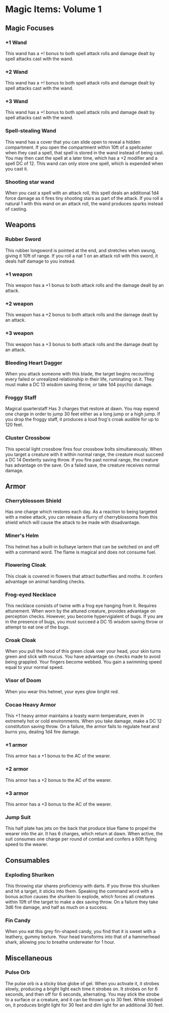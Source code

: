 # Magic Items: Volume 1

## Magic Focuses

### +1 Wand
This wand has a +! bonus to both spell attack rolls and damage dealt by
spell attacks cast with the wand.

### +2 Wand
This wand has a +! bonus to both spell attack rolls and damage dealt by
spell attacks cast with the wand.

### +3 Wand
This wand has a +! bonus to both spell attack rolls and damage dealt by
spell attacks cast with the wand.

### Spell-stealing Wand
This wand has a cover that you can slide open to reveal a hidden compartment.
If you open the compartment within 10ft of a spellcaster when they cast a spell,
that spell is stored in the wand instead of being cast. You may then cast the
spell at a later time, which has a +2 modifier and a spell DC of 12. This wand
can only store one spell, which is expended when you cast it.

### Shooting star wand
When you cast a spell with an attack roll, this spell deals an additional 1d4
force damage as it fires tiny shooting stars as part of the attack. If you
roll a natural 1 with this wand on an attack roll, the wand produces sparks
instead of casting.

## Weapons

### Rubber Sword
This rubber longsword is pointed at the end, and stretches when swung, giving
it 10ft of range. If you roll a nat 1 on an attack roll with this sword, it
deals half damage to you instead.

### +1 weapon
This weapon has a +1 bonus to both attack rolls and the damage dealt by an
attack.

### +2 weapon
This weapon has a +2 bonus to both attack rolls and the damage dealt by an
attack.

### +3 weapon
This weapon has a +3 bonus to both attack rolls and the damage dealt by an
attack.

### Bleeding Heart Dagger
When you attack someone with this blade, the target begins recounting every
failed or unrealized relationship in their life, ruminating on it. They must
make a DC 13 wisdom saving throw, or take 1d4 psychic damage.

### Froggy Staff
Magical quarterstaff
Has 3 charges that restore at dawn. You may expend one charge in order to 
jump 30 feet either as a long jump or a high jump. If you drop the froggy staff,
it produces a loud frog's croak audible for up to 120 feet.

### Cluster Crossbow
This special light crossbow fires four crossbow bolts simultaneously.
When you target a creature with it within normal range, the creature must
succeed a DC 14 Dexterity saving throw. If you fire past normal range, the
creature has advantage on the save. On a failed save, the creature receives
normal damage.

## Armor

### Cherryblossom Shield
Has one charge which restores each day. As a reaction to being targeted with
a melee attack, you can release a flurry of cherryblossoms from this shield
which will cause the attack to be made with disadvantage.

### Miner's Helm
This helmet has a built-in bullseye lantern that can be switched on and off
with a command word. The flame is magical and does not consume fuel.

### Flowering Cloak
This cloak is covered in flowers that attract butterflies and moths. It confers
advantage on animal handling checks.

### Frog-eyed Necklace
This necklace consists of twine with a frog eye hanging from it.
Requires attunement. When worn by the attuned creature, provides advantage
on perception checks. However, you become hypervigialent of bugs. If you are
in the presence of bugs, you must succeed a DC 15 wisdom saving throw or attempt
to eat one of the bugs.

### Croak Cloak
When you pull the hood of this green cloak over your head, your skin turns green
and slick with mucus. You have advantage on checks made to avoid being grappled.
Your fingers become webbed. You gain a swimming speed equal to your normal speed.

### Visor of Doom
When you wear this helmet, your eyes glow bright red.

### Cocao Heavy Armor
This +1 heavy armor maintains a toasty warm temperature, even in extremely hot
or cold environments. When you take damage, make a DC 12 constitution saving
throw. On a failure, the armor fails to regulate heat and burns you, dealing
1d4 fire damage.

### +1 armor
This armor has a +1 bonus to the AC of the wearer.

### +2 armor
This armor has a +2 bonus to the AC of the wearer.

### +3 armor
This armor has a +3 bonus to the AC of the wearer.

### Jump Suit
This half plate has jets on the back that produce blue flame to propel the
wearer into the air. It has 6 charges, which return at dawn. When active,
the suit consumes one charge per round of combat and confers a 60ft flying speed
to the wearer.

## Consumables

### Exploding Shuriken
This throwing star shares proficiency with darts. If you throw this shuriken
and hit a target, it sticks into them. Speaking the command word with a bonus
action causes the shuriken to explode, which forces all creatures within 10ft
of the target to make a dex saving throw. On a failure they take 3d6 fire
damage, and half as much on a success.

### Fin Candy
When you eat this grey fin-shaped candy, you find that it is sweet with a
leathery, gummy texture. Your head transforms into that of a hammerhead shark,
allowing you to breathe underwater for 1 hour.

## Miscellaneous

### Pulse Orb
The pulse orb is a sticky blue globe of gel. When you activate it, it strobes
slowly, producing a bright light each time it strobes on. It strobes on for 6
seconds, and then off for 6 seconds, alternating. You may stick the
strobe to a surface or a creature, and it can be thrown up to 30 feet. While
strobed on, it produces bright light for 30 feet and dim light for an additional
30 feet.

